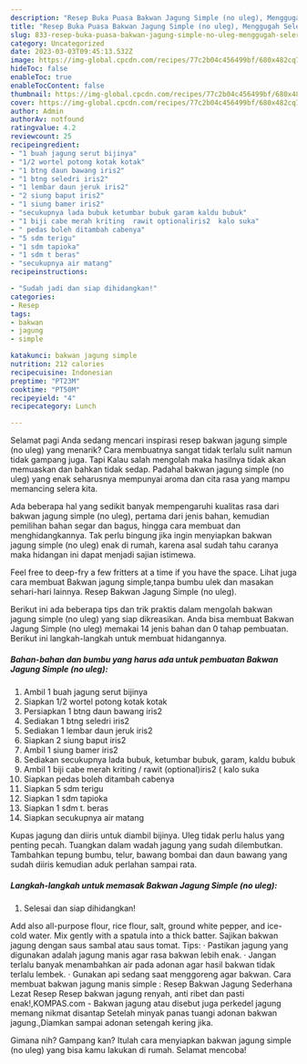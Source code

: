 ```yaml
---
description: "Resep Buka Puasa Bakwan Jagung Simple (no uleg), Menggugah Selera"
title: "Resep Buka Puasa Bakwan Jagung Simple (no uleg), Menggugah Selera"
slug: 833-resep-buka-puasa-bakwan-jagung-simple-no-uleg-menggugah-selera
category: Uncategorized
date: 2023-03-03T09:45:13.532Z
image: https://img-global.cpcdn.com/recipes/77c2b04c456499bf/680x482cq70/bakwan-jagung-simple-no-uleg-foto-resep-utama.jpg
hideToc: false
enableToc: true
enableTocContent: false
thumbnail: https://img-global.cpcdn.com/recipes/77c2b04c456499bf/680x482cq70/bakwan-jagung-simple-no-uleg-foto-resep-utama.jpg
cover: https://img-global.cpcdn.com/recipes/77c2b04c456499bf/680x482cq70/bakwan-jagung-simple-no-uleg-foto-resep-utama.jpg
author: Admin
authorAv: notfound
ratingvalue: 4.2
reviewcount: 25
recipeingredient:
- "1 buah jagung serut bijinya"
- "1/2 wortel potong kotak kotak"
- "1 btng daun bawang iris2"
- "1 btng seledri iris2"
- "1 lembar daun jeruk iris2"
- "2 siung baput iris2"
- "1 siung bamer iris2"
- "secukupnya lada bubuk ketumbar bubuk garam kaldu bubuk"
- "1 biji cabe merah kriting  rawit optionaliris2  kalo suka"
- " pedas boleh ditambah cabenya"
- "5 sdm terigu"
- "1 sdm tapioka"
- "1 sdm t beras"
- "secukupnya air matang"
recipeinstructions:

- "Sudah jadi dan siap dihidangkan!"
categories:
- Resep
tags:
- bakwan
- jagung
- simple

katakunci: bakwan jagung simple 
nutrition: 212 calories
recipecuisine: Indonesian
preptime: "PT23M"
cooktime: "PT50M"
recipeyield: "4"
recipecategory: Lunch

---
```



Selamat pagi Anda sedang mencari inspirasi resep bakwan jagung simple (no uleg) yang menarik? Cara membuatnya sangat tidak terlalu sulit namun tidak gampang juga. Tapi Kalau salah mengolah maka hasilnya tidak akan memuaskan dan bahkan tidak sedap. Padahal bakwan jagung simple (no uleg) yang enak seharusnya mempunyai aroma dan cita rasa yang mampu memancing selera kita.


Ada beberapa hal yang sedikit banyak mempengaruhi kualitas rasa dari bakwan jagung simple (no uleg), pertama dari jenis bahan, kemudian pemilihan bahan segar dan bagus, hingga cara membuat dan menghidangkannya. Tak perlu bingung jika ingin menyiapkan bakwan jagung simple (no uleg) enak di rumah, karena asal sudah tahu caranya maka hidangan ini dapat menjadi sajian istimewa.

Feel free to deep-fry a few fritters at a time if you have the space. Lihat juga cara membuat Bakwan jagung simple,tanpa bumbu ulek dan masakan sehari-hari lainnya. Resep Bakwan Jagung Simple (no uleg).


Berikut ini ada beberapa tips dan trik praktis dalam mengolah bakwan jagung simple (no uleg) yang siap dikreasikan. Anda bisa membuat Bakwan Jagung Simple (no uleg) memakai 14 jenis bahan dan 0 tahap pembuatan. Berikut ini langkah-langkah untuk membuat hidangannya.

<!--inarticleads1-->

##### Bahan-bahan dan bumbu yang harus ada untuk pembuatan Bakwan Jagung Simple (no uleg):

1. Ambil 1 buah jagung serut bijinya
1. Siapkan 1/2 wortel potong kotak kotak
1. Persiapkan 1 btng daun bawang iris2
1. Sediakan 1 btng seledri iris2
1. Sediakan 1 lembar daun jeruk iris2
1. Siapkan 2 siung baput iris2
1. Ambil 1 siung bamer iris2
1. Sediakan secukupnya lada bubuk, ketumbar bubuk, garam, kaldu bubuk
1. Ambil 1 biji cabe merah kriting / rawit (optional)iris2 ( kalo suka
1. Siapkan  pedas boleh ditambah cabenya
1. Siapkan 5 sdm terigu
1. Siapkan 1 sdm tapioka
1. Siapkan 1 sdm t. beras
1. Siapkan secukupnya air matang


Kupas jagung dan diiris untuk diambil bijinya. Uleg tidak perlu halus yang penting pecah. Tuangkan dalam wadah jagung yang sudah dilembutkan. Tambahkan tepung bumbu, telur, bawang bombai dan daun bawang yang sudah diiris kemudian aduk perlahan sampai rata. 

<!--inarticleads2-->

##### Langkah-langkah untuk memasak Bakwan Jagung Simple (no uleg):


1. Selesai dan siap dihidangkan!

Add also all-purpose flour, rice flour, salt, ground white pepper, and ice-cold water. Mix gently with a spatula into a thick batter. Sajikan bakwan jagung dengan saus sambal atau saus tomat. Tips: · Pastikan jagung yang digunakan adalah jagung manis agar rasa bakwan lebih enak. · Jangan terlalu banyak menambahkan air pada adonan agar hasil bakwan tidak terlalu lembek. · Gunakan api sedang saat menggoreng agar bakwan. Cara membuat bakwan jagung manis simple : Resep Bakwan Jagung Sederhana Lezat Resep Resep bakwan jagung renyah, anti ribet dan pasti enak!,KOMPAS.com - Bakwan jagung atau disebut juga perkedel jagung memang nikmat disantap Setelah minyak panas tuangi adonan bakwan jagung.,Diamkan sampai adonan setengah kering jika. 

Gimana nih? Gampang kan? Itulah cara menyiapkan bakwan jagung simple (no uleg) yang bisa kamu lakukan di rumah. Selamat mencoba!
